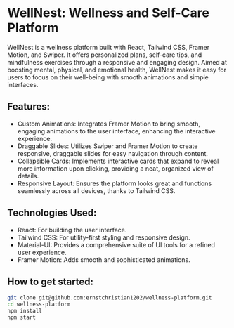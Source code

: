 
# WellNest: Wellness and Self-Care Platform

WellNest is a wellness platform built with React, Tailwind CSS, Framer Motion, and Swiper. It offers personalized plans, self-care tips, and mindfulness exercises through a responsive and engaging design. Aimed at boosting mental, physical, and emotional health, WellNest makes it easy for users to focus on their well-being with smooth animations and simple interfaces.

## Features:
- Custom Animations: Integrates Framer Motion to bring smooth, engaging animations to the user interface, enhancing the interactive experience.
- Draggable Slides: Utilizes Swiper and Framer Motion to create responsive, draggable slides for easy navigation through content.
- Collapsible Cards: Implements interactive cards that expand to reveal more information upon clicking, providing a neat, organized view of details.
- Responsive Layout: Ensures the platform looks great and functions seamlessly across all devices, thanks to Tailwind CSS.
  
## Technologies Used:
- React: For building the user interface.
- Tailwind CSS: For utility-first styling and responsive design.
- Material-UI: Provides a comprehensive suite of UI tools for a refined user experience.
- Framer Motion: Adds smooth and sophisticated animations.

## How to get started:
```bash
git clone git@github.com:ernstchristian1202/wellness-platform.git
cd wellness-platform
npm install
npm start
```